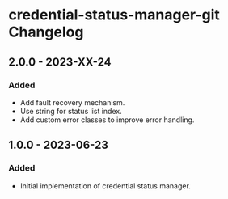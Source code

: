 # credential-status-manager-git Changelog

## 2.0.0 - 2023-XX-24

### Added

- Add fault recovery mechanism.
- Use string for status list index.
- Add custom error classes to improve error handling.

## 1.0.0 - 2023-06-23

### Added

- Initial implementation of credential status manager.
